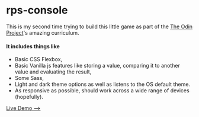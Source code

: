 # rps-console

This is my second time trying to build this little game as part of the [The Odin Project](https://www.theodinproject.com/dashboard)'s amazing curriculum.

#### It includes things like 

- Basic CSS Flexbox,
- Basic Vanilla js features like storing a value, comparing it to another value and evaluating the result,
- Some Sass,
- Light and dark theme options as well as listens to the OS default theme.
- As responsive as possible, should work across a wide range of devices (hopefully).

[Live Demo -->](https://furkanssarri.github.io/rps-reborn/)
